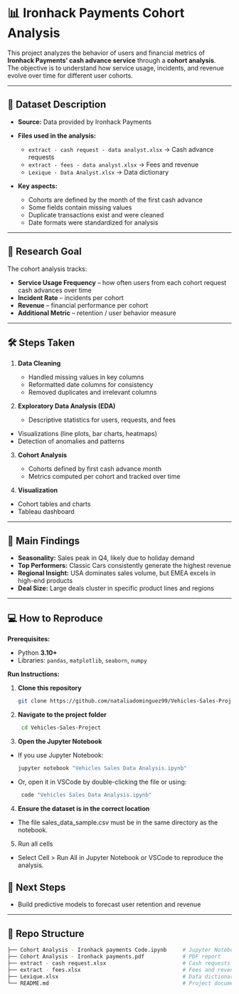 # 📊 Ironhack Payments Cohort Analysis

This project analyzes the behavior of users and financial metrics of **Ironhack Payments’ cash advance service** through a **cohort analysis**.  
The objective is to understand how service usage, incidents, and revenue evolve over time for different user cohorts.

---

## 📂 Dataset Description

- **Source:** Data provided by Ironhack Payments  
- **Files used in the analysis:**  
  - `extract - cash request - data analyst.xlsx` → Cash advance requests  
  - `extract - fees - data analyst.xlsx` → Fees and revenue  
  - `Lexique - Data Analyst.xlsx` → Data dictionary  

- **Key aspects:**  
  - Cohorts are defined by the month of the first cash advance  
  - Some fields contain missing values  
  - Duplicate transactions exist and were cleaned  
  - Date formats were standardized for analysis  

---

## 🎯 Research Goal

The cohort analysis tracks:  

- **Service Usage Frequency** – how often users from each cohort request cash advances over time  
- **Incident Rate** – incidents per cohort  
- **Revenue** – financial performance per cohort  
- **Additional Metric** – retention / user behavior measure

---

## 🛠 Steps Taken

1. **Data Cleaning**
   - Handled missing values in key columns
   - Reformatted date columns for consistency
   - Removed duplicates and irrelevant columns

2. **Exploratory Data Analysis (EDA)**
   - Descriptive statistics for users, requests, and fees  
  - Visualizations (line plots, bar charts, heatmaps)  
  - Detection of anomalies and patterns 

3. **Cohort Analysis**
   - Cohorts defined by first cash advance month
   - Metrics computed per cohort and tracked over time
  
4. **Visualization**
- Cohort tables and charts  
- Tableau dashboard

---

## 📌 Main Findings

- **Seasonality:** Sales peak in Q4, likely due to holiday demand  
- **Top Performers:** Classic Cars consistently generate the highest revenue  
- **Regional Insight:** USA dominates sales volume, but EMEA excels in high-end products  
- **Deal Size:** Large deals cluster in specific product lines and regions  

---

## 💻 How to Reproduce

**Prerequisites:**
- Python **3.10+**
- Libraries: `pandas`, `matplotlib`, `seaborn`, `numpy`

**Run Instructions:**
1. **Clone this repository**
   ```bash
   git clone https://github.com/nataliadominguez99/Vehicles-Sales-Project.git

2. **Navigate to the project folder**
   ```bash
    cd Vehicles-Sales-Project

3. **Open the Jupyter Notebook**
- If you use Jupyter Notebook:
   ```bash
   jupyter notebook "Vehicles Sales Data Analysis.ipynb"
- Or, open it in VSCode by double-clicking the file or using:
   ```bash
    code "Vehicles Sales Data Analysis.ipynb"
  
4. **Ensure the dataset is in the correct location**
- The file sales_data_sample.csv must be in the same directory as the notebook.

5. Run all cells
- Select Cell > Run All in Jupyter Notebook or VSCode to reproduce the analysis.

## 🚀 Next Steps

- Build predictive models to forecast user retention and revenue  

---

## 📁 Repo Structure
```bash
├── Cohort Analysis - Ironhack payments Code.ipynb     # Jupyter Notebook with cleaning, EDA, cohort analysis
├── Cohort Analysis - Ironhack payments.pdf            # PDF report
├── extract - cash request.xlsx                        # Cash requests dataset
├── extract - fees.xlsx                                # Fees and revenue dataset
├── Lexique.xlsx                                       # Data dictionary
└── README.md                                          # Project documentation
